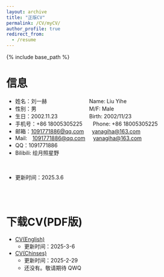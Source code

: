 ```yaml
---
layout: archive
title: "正版CV"
permalink: /CV/myCV/
author_profile: true
redirect_from:
  - /resume
---
```


{% include base_path %}

<script>
    var sWord = prompt("这个可不能轻易给你看哦", "请输入密码嗷");
    var password = "edministrator";
    var isCancle = false;
    while(sWord != password){
        if(sWord == null){
            isCancle = true;
            break;
        }
        else{
            sWord = prompt("真的不能轻易给你看哦", "密码到底是多少呢？");
        }
    }
    if(!isCancle){
        alert("欢迎光临！");
    }
    else{
        location.replace("/CV/");
        window.close();
    }
</script>

信息
=====
* 姓名：刘一赫&emsp;&emsp;&emsp;&emsp;&emsp;&emsp;&emsp;&emsp;Name: Liu Yihe
* 性别：男&emsp;&emsp;&emsp;&emsp;&emsp;&emsp;&emsp;&emsp;&emsp;&emsp;M/F: Male
* 生日：2002.11.23&emsp;&emsp;&emsp;&emsp;&emsp;&emsp;Birth: 2002/11/23
* 手机号：+86 18005305225&emsp;&emsp;Phone: +86 18005305225
* 邮箱：1091771886@qq.com&emsp;&ensp;yanagiha@163.com
* Mail:&emsp;1091771886@qq.com&emsp;&ensp;yanagiha@163.com
* QQ：1091771886
* Bilibili: 绘月照星野
<br>

* 更新时间：2025.3.6

<br><br>

下载CV(PDF版)
=====
* <a href="/files/CV1(English)_20250306.pdf" target="_blank">CV(English)</a>
  * 更新时间：2025-3-6
* <a href="/files/CV1(Chinese)_20250229.pdf" target="_blank">CV(Chinses)</a>
  * 更新时间：2025-2-29
  * 还没有。敬请期待 QWQ

